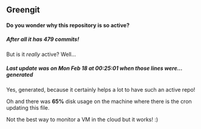 ## Greengit

#### Do you wonder why this repository is so active?

##### After all it has 479 commits!

But is it *really* active? Well...

##### Last update was on Mon Feb 18 at 00:25:01 when those lines were... generated

Yes, generated, because it certainly helps a lot to have such an active repo!

Oh and there was **65%** disk usage on the machine
where there is the cron updating this file.

Not the best way to monitor a VM in the cloud but it works! :)
